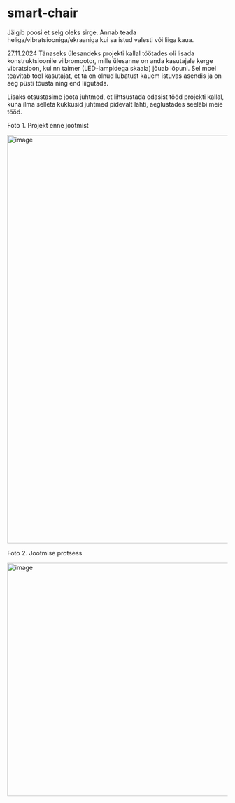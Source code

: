 # smart-chair
Jälgib poosi et selg oleks sirge. Annab teada heliga/vibratsiooniga/ekraaniga kui sa istud valesti või liiga kaua.


27.11.2024
Tänaseks ülesandeks projekti kallal töötades oli lisada konstruktsioonile viibromootor, mille ülesanne on anda kasutajale kerge vibratsioon, kui nn taimer (LED-lampidega skaala) jõuab lõpuni. Sel moel teavitab tool kasutajat, et ta on olnud lubatust kauem istuvas asendis ja on aeg püsti tõusta ning end liigutada.

Lisaks otsustasime joota juhtmed, et lihtsustada edasist tööd projekti kallal, kuna ilma selleta kukkusid juhtmed pidevalt lahti, aeglustades seeläbi meie tööd.

Foto 1. Projekt enne jootmist

<img width="931" alt="image" src="https://github.com/user-attachments/assets/2e304f6c-f88f-4856-b420-7e529ebe1c6e">

Foto 2. Jootmise protsess

<img width="532" alt="image" src="https://github.com/user-attachments/assets/e178f675-8596-46cf-9463-ef90c1a30174">



